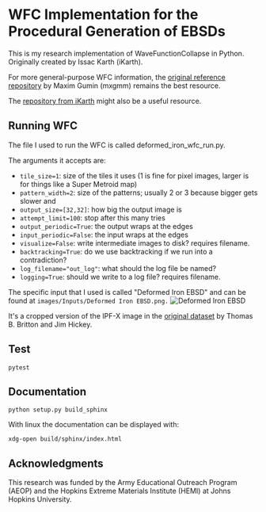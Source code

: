 # WFC Implementation for the Procedural Generation of EBSDs

This is my research implementation of WaveFunctionCollapse in Python. 
Originally created by Issac Karth (iKarth).

For more general-purpose WFC information, the [original reference repository](https://github.com/mxgmn/WaveFunctionCollapse) by Maxim Gumin (mxgmm) remains the best resource. 

The [repository from iKarth](https://github.com/ikarth/wfc_2019f) might also be a useful resource.

## Running WFC

The file I used to run the WFC is called deformed_iron_wfc_run.py.

The arguments it accepts are:

- `tile_size=1`: size of the tiles it uses (1 is fine for pixel images, larger is for things like a Super Metroid map)
- `pattern_width=2`: size of the patterns; usually 2 or 3 because bigger gets slower and
- `output_size=[32,32]`: how big the output image is
- `attempt_limit=100`: stop after this many tries
- `output_periodic=True`: the output wraps at the edges
- `input_periodic=False`: the input wraps at the edges
- `visualize=False`: write intermediate images to disk? requires filename.
- `backtracking=True`: do we use backtracking if we run into a contradiction?
- `log_filename="out_log"`: what should the log file be named?
- `logging=True`: should we write to a log file? requires filename.

The specific input that I used is called "Deformed Iron EBSD" and can be found at `images/Inputs/Deformed Iron EBSD.png.`
![Deformed Iron EBSD](https://github.com/cemel-jhu/WaveFunctionCollapse/blob/ae7c9ab829501e33ede2bb3c3feefc2441988d03/images/Inputs/Deformed%20Iron%20EBSD.png)

It's a cropped version of the IPF-X image in the [original dataset](https://doi.org/10.5281/zenodo.1214828) by Thomas B. Britton and Jim Hickey.

## Test

```
pytest
```

## Documentation

```
python setup.py build_sphinx
```

With linux the documentation can be displayed with:

```
xdg-open build/sphinx/index.html
```


## Acknowledgments


This research was funded by the Army Educational Outreach Program (AEOP) and the Hopkins Extreme Materials Institute (HEMI) at Johns Hopkins University.



